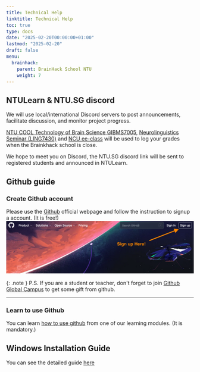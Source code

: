 ```yaml
---
title: Technical Help
linktitle: Technical Help
toc: true
type: docs
date: "2025-02-20T00:00:00+01:00"
lastmod: "2025-02-20"
draft: false
menu:
  brainhack:
    parent: BrainHack School NTU
    weight: 7
---
```


## NTULearn & NTU.SG discord

We will use local/international Discord servers to post announcements, facilitate discussion, and monitor project progress.

[NTU COOL Technology of Brain Science GIBMS7005](https://cool.ntu.edu.tw/courses/22213), [Neurolinguistics Seminar (LING7430)](https://cool.ntu.edu.tw/courses/22938) and [NCU ee-class](https://ncueeclass.ncu.edu.tw/) will be used to log your grades when the Brainkhack school is close. 

We hope to meet you on Discord, the NTU.SG discord link will be sent to registered students and announced in NTULearn.


## Github guide

### Create Github account
Please use the [Github](https://github.com/) official webpage and follow the instruction to signup a account. (It is free!)
![png](/brainhack/githubfrontpage.png)

{: .note }
P.S. If you are a student or teacher, don't forget to join [Github Global Campus](https://education.github.com/) to get some gift from github.

---

### Learn to use Github
You can learn [how to use github](https://school-brainhack.github.io/modules/git_github) from one of our learning modules. (It is mandatory.)


## Windows Installation Guide

You can see the detailed guide [here](https://brainhackschool-taiwan.github.io/docs/technical/windowssetup.html)


